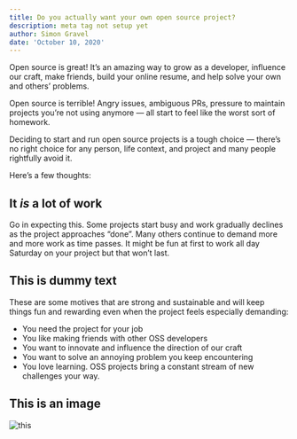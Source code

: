 ```yaml
---
title: Do you actually want your own open source project?
description: meta tag not setup yet
author: Simon Gravel
date: 'October 10, 2020'
---
```

Open source is great! It’s an amazing way to grow as a developer, influence our craft, make friends, build your online resume, and help solve your own and others’ problems.

Open source is terrible! Angry issues, ambiguous PRs, pressure to maintain projects you’re not using anymore — all start to feel like the worst sort of homework.

Deciding to start and run open source projects is a tough choice — there’s no right choice for any person, life context, and project and many people rightfully avoid it.

Here’s a few thoughts:

## It _is_ a lot of work

Go in expecting this. Some projects start busy and work gradually declines as the project approaches “done”. Many others continue to demand more and more work as time passes. It might be fun at first to work all day Saturday on your project but that won’t last.

## This is dummy text

These are some motives that are strong and sustainable and will keep things fun and rewarding even when the project feels especially demanding:

* You need the project for your job
* You like making friends with other OSS developers
* You want to innovate and influence the direction of our craft
* You want to solve an annoying problem you keep encountering
* You love learning. OSS projects bring a constant stream of new challenges your way.

## This is an image

<div><img src=https://res.cloudinary.com/sgrvl/w_500/IMG_0176.jpg srcset=https://res.cloudinary.com/sgrvl/w_450/IMG_0176.jpg 450w, https://res.cloudinary.com/sgrvl/w_400/IMG_0176.jpg 400w, https://res.cloudinary.com/sgrvl/w_350/IMG_0176.jpg 350w, https://res.cloudinary.com/sgrvl/w_300/IMG_0176.jpg 300w, alt=this is alt text /></div>
